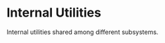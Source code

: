 [//]: <> (SPDX-License-Identifier: Apache-2.0)

# Internal Utilities

Internal utilities shared among different subsystems.